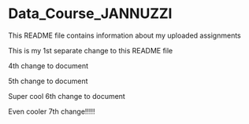 
# Data_Course_JANNUZZI

This README file contains information about my uploaded assignments

This is my 1st separate change to this README file

4th change to document

5th change to document

Super cool 6th change to document

Even cooler 7th change!!!!!

